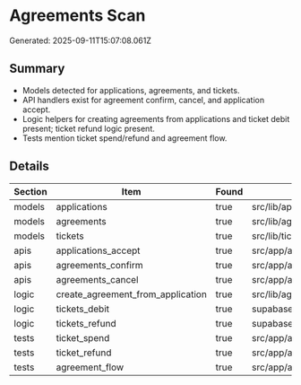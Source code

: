 # Agreements Scan

Generated: 2025-09-11T15:07:08.061Z

## Summary

- Models detected for applications, agreements, and tickets.
- API handlers exist for agreement confirm, cancel, and application accept.
- Logic helpers for creating agreements from applications and ticket debit present; ticket refund logic present.
- Tests mention ticket spend/refund and agreement flow.

## Details

| Section | Item | Found | Sample paths |
| --- | --- | --- | --- |
| models | applications | true | src/lib/applications/server.ts |
| models | agreements | true | src/lib/agreements.ts |
| models | tickets | true | src/lib/tickets.ts |
| apis | applications_accept | true | src/app/api/applications/[id]/accept/route.ts |
| apis | agreements_confirm | true | src/app/api/agreements/[id]/confirm/route.ts |
| apis | agreements_cancel | true | src/app/api/agreements/[id]/cancel/route.ts |
| logic | create_agreement_from_application | true | src/lib/agreements.ts |
| logic | tickets_debit | true | supabase/migrations/20250911224500_tickets_debit_rpc.sql |
| logic | tickets_refund | true | supabase/migrations/20250825004500_tickets_and_agreements.sql |
| tests | ticket_spend | true | src/app/api/agreements/[id]/confirm/route.ts |
| tests | ticket_refund | true | src/app/api/agreements/[id]/cancel/route.ts |
| tests | agreement_flow | true | src/app/agreements/[id]/page.tsx |
